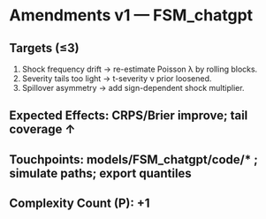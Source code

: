 ﻿# Amendments v1 — FSM_chatgpt
## Targets (≤3)
1) Shock frequency drift → re-estimate Poisson λ by rolling blocks.
2) Severity tails too light → t-severity ν prior loosened.
3) Spillover asymmetry → add sign-dependent shock multiplier.

## Expected Effects: CRPS/Brier improve; tail coverage ↑
## Touchpoints: models/FSM_chatgpt/code/* ; simulate paths; export quantiles
## Complexity Count (P): +1
